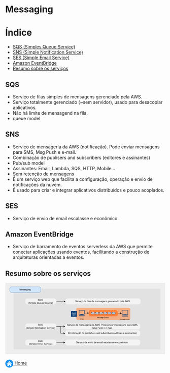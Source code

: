 # Messaging

# Índice

* [SQS (Simples Queue Service)](#sqs)
* [SNS (Simple Notification Service)](#sns)
* [SES (Simple Email Service)](#amazon-quicksight)
* [Amazon EventBridge](#amazon-eventbridge)
* [Resumo sobre os serviços](#resumo-sobre-os-serviços)

## SQS

* Serviço de filas simples de mensagens gerenciado pela AWS.
* Serviço totalmente gerenciado (~sem servidor), usado para desacoplar aplicativos.
* Não há limite de mensagend na fila.
* queue model

## SNS

* Serviço de mensageria da AWS (notificação). Pode enviar mensagens para SMS, Msg Push e e-mail.
* Combinação de publisers and subscribers (editores e assinantes)
* Pub/sub model
* Assinantes: Email, Lambda, SQS, HTTP, Mobile…
* Sem retenção de mensagens
* É um serviço web que facilita a configuração, operação e envio de notificações da nuvem.
* É usado para criar e integrar aplicativos distribuídos e pouco acoplados.

## SES

* Serviço de envio de email escalasse e econômico.

## Amazon EventBridge

* Serviço de barramento de eventos serverless da AWS que permite conectar aplicações usando eventos, facilitando a construção de arquiteturas orientadas a eventos.


## Resumo sobre os serviços

![Resumo Messaging](../images/07_fig_messaging.png)

[<img align="center" src="../images/botao-home.png" height="25" width="25"/> Home](../README.md)